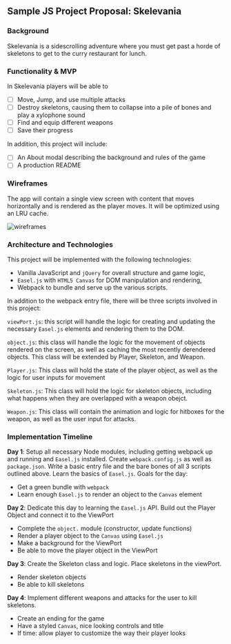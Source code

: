 ## Sample JS Project Proposal: Skelevania

### Background

Skelevania is a sidescrolling adventure where you must get past a horde of skeletons to get to the curry restaurant for lunch.


### Functionality & MVP  
In Skelevania players will be able to

- [ ] Move, Jump, and use multiple attacks
- [ ] Destroy skeletons, causing them to collapse into a pile of bones and play a xylophone sound
- [ ] Find and equip different weapons
- [ ] Save their progress

In addition, this project will include:

- [ ] An About modal describing the background and rules of the game
- [ ] A production README

### Wireframes

The app will contain a single view screen with content that moves horizontally and is rendered as the player moves.  It will be optimized using an LRU cache.

![wireframes]()

### Architecture and Technologies


This project will be implemented with the following technologies:

- Vanilla JavaScript and `jQuery` for overall structure and game logic,
- `Easel.js` with `HTML5 Canvas` for DOM manipulation and rendering,
- Webpack to bundle and serve up the various scripts.

In addition to the webpack entry file, there will be three scripts involved in this project:

`viewPort.js`: this script will handle the logic for creating and updating the necessary `Easel.js` elements and rendering them to the DOM.

`object.js`: this class will handle the logic for the movement of objects rendered on the screen, as well as caching the most recently derendered objects.  This class will be extended by Player, Skeleton, and Weapon.

`Player.js`: This class will hold the state of the player object, as well as the logic for user inputs for movement

`Skeleton.js`: This class will hold the logic for skeleton objects, including what happens when they are overlapped with a weapon obejct.

`Weapon.js`: This class will contain the animation and logic for hitboxes for the weapon, as well as the user input for attacks.   

### Implementation Timeline

**Day 1**: Setup all necessary Node modules, including getting webpack up and running and `Easel.js` installed.  Create `webpack.config.js` as well as `package.json`.  Write a basic entry file and the bare bones of all 3 scripts outlined above.  Learn the basics of `Easel.js`.  Goals for the day:

- Get a green bundle with `webpack`
- Learn enough `Easel.js` to render an object to the `Canvas` element

**Day 2**: Dedicate this day to learning the `Easel.js` API.  Build out the Player Object and connect it to the ViewPort

- Complete the `object.` module (constructor, update functions)
- Render a player object to the `Canvas` using `Easel.js`
- Make a background for the ViewPort
- Be able to move the player object in the ViewPort

**Day 3**: Create the Skeleton class and logic.  Place skeletons in the viewPort.

- Render skeleton objects
- Be able to kill skeletons


**Day 4**: Implement different weapons and attacks for the user to kill skeletons.  

- Create an ending for the game
- Have a styled `Canvas`, nice looking controls and title
- If time: allow player to customize the way their player looks
